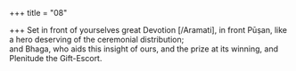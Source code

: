 +++
title = "08"

+++
Set in front of yourselves great Devotion [/Aramati], in front Pūṣan, like  a hero deserving of the ceremonial distribution;  
and Bhaga, who aids this insight of ours, and the prize at its winning,  and Plenitude the Gift-Escort.  
